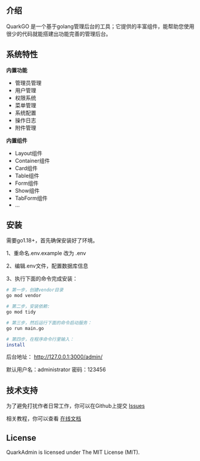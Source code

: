 ## 介绍
QuarkGO 是一个基于golang管理后台的工具；它提供的丰富组件，能帮助您使用很少的代码就能搭建出功能完善的管理后台。

## 系统特性

**内置功能**
* 管理员管理
* 用户管理
* 权限系统
* 菜单管理
* 系统配置
* 操作日志
* 附件管理

**内置组件**
* Layout组件
* Container组件
* Card组件
* Table组件
* Form组件
* Show组件
* TabForm组件
* ...

## 安装

需要go1.18+，首先确保安装好了环境。

1、重命名.env.example 改为 .env 

2、编辑.env文件，配置数据库信息

3、执行下面的命令完成安装：
``` bash
# 第一步，创建vendor目录
go mod vendor

# 第二步，安装依赖:
go mod tidy

# 第三步，然后运行下面的命令启动服务：
go run main.go

# 第四步，在程序命令行里输入：
install
```

后台地址： http://127.0.0.1:3000/admin/

默认用户名：administrator 密码：123456

## 技术支持
为了避免打扰作者日常工作，你可以在Github上提交 [Issues](https://github.com/quarkcms/quark-fiber/issues)

相关教程，你可以查看 [在线文档](http://www.quarkcms.com/quark-go/)

## License
QuarkAdmin is licensed under The MIT License (MIT).